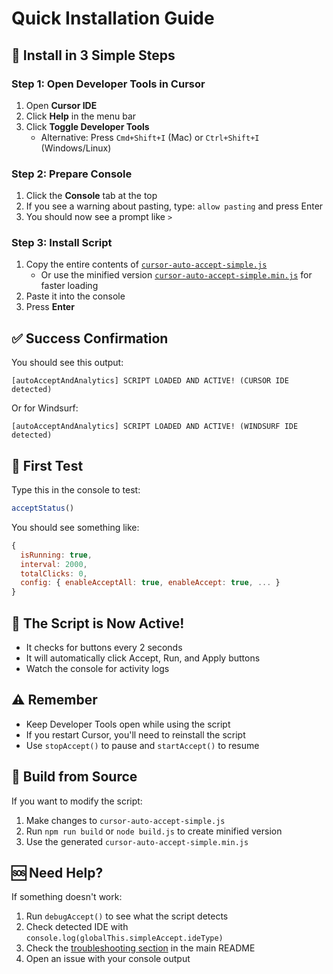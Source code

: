 # Quick Installation Guide

## 🚀 Install in 3 Simple Steps

### Step 1: Open Developer Tools in Cursor
1. Open **Cursor IDE**
2. Click **Help** in the menu bar
3. Click **Toggle Developer Tools**
   - Alternative: Press `Cmd+Shift+I` (Mac) or `Ctrl+Shift+I` (Windows/Linux)

### Step 2: Prepare Console
1. Click the **Console** tab at the top
2. If you see a warning about pasting, type: `allow pasting` and press Enter
3. You should now see a prompt like `>`

### Step 3: Install Script
1. Copy the entire contents of [`cursor-auto-accept-simple.js`](cursor-auto-accept-simple.js) 
   - Or use the minified version [`cursor-auto-accept-simple.min.js`](cursor-auto-accept-simple.min.js) for faster loading
2. Paste it into the console
3. Press **Enter**

## ✅ Success Confirmation

You should see this output:
```
[autoAcceptAndAnalytics] SCRIPT LOADED AND ACTIVE! (CURSOR IDE detected)
```
Or for Windsurf:
```
[autoAcceptAndAnalytics] SCRIPT LOADED AND ACTIVE! (WINDSURF IDE detected)
```

## 🎯 First Test

Type this in the console to test:
```javascript
acceptStatus()
```

You should see something like:
```javascript
{
  isRunning: true,
  interval: 2000,
  totalClicks: 0,
  config: { enableAcceptAll: true, enableAccept: true, ... }
}
```

## 🔄 The Script is Now Active!

- It checks for buttons every 2 seconds
- It will automatically click Accept, Run, and Apply buttons
- Watch the console for activity logs

## ⚠️ Remember

- Keep Developer Tools open while using the script
- If you restart Cursor, you'll need to reinstall the script
- Use `stopAccept()` to pause and `startAccept()` to resume

## 🔨 Build from Source

If you want to modify the script:
1. Make changes to `cursor-auto-accept-simple.js`
2. Run `npm run build` or `node build.js` to create minified version
3. Use the generated `cursor-auto-accept-simple.min.js`

## 🆘 Need Help?

If something doesn't work:
1. Run `debugAccept()` to see what the script detects
2. Check detected IDE with `console.log(globalThis.simpleAccept.ideType)`
3. Check the [troubleshooting section](README.md#-troubleshooting) in the main README
4. Open an issue with your console output 